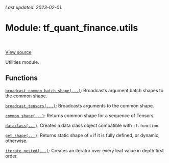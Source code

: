 <!--
This file is generated by a tool. Do not edit directly.
For open-source contributions the docs will be updated automatically.
-->

*Last updated: 2023-02-01.*

<div itemscope itemtype="http://developers.google.com/ReferenceObject">
<meta itemprop="name" content="tf_quant_finance.utils" />
<meta itemprop="path" content="Stable" />
</div>

# Module: tf_quant_finance.utils

<!-- Insert buttons and diff -->

<table class="tfo-notebook-buttons tfo-api" align="left">
</table>

<a target="_blank" href="https://github.com/google/tf-quant-finance/blob/master/tf_quant_finance/utils/__init__.py">View source</a>



Utilities module.



## Functions

[`broadcast_common_batch_shape(...)`](../tf_quant_finance/utils/broadcast_common_batch_shape.md): Broadcasts argument batch shapes to the common shape.

[`broadcast_tensors(...)`](../tf_quant_finance/utils/broadcast_tensors.md): Broadcasts arguments to the common shape.

[`common_shape(...)`](../tf_quant_finance/utils/common_shape.md): Returns common shape for a sequence of Tensors.

[`dataclass(...)`](../tf_quant_finance/utils/dataclass.md): Creates a data class object compatible with `tf.function`.

[`get_shape(...)`](../tf_quant_finance/utils/get_shape.md): Returns static shape of `x` if it is fully defined, or dynamic, otherwise.

[`iterate_nested(...)`](../tf_quant_finance/utils/iterate_nested.md): Creates an iterator over every leaf value in depth first order.

